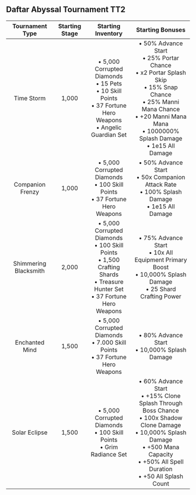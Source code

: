 ## Daftar Abyssal Tournament TT2

|Tournament Type|Starting Stage|Starting Inventory|Starting Bonuses|
|:-:|:-:|:-:|:-:|
|Time Storm|1,000|• 5,000 Corrupted Diamonds<br/>• 15 Pets<br/>• 10 Skill Points<br/>• 37 Fortune Hero Weapons<br/>• Angelic Guardian Set|• 50% Advance Start<br/>• 25% Portar Chance<br/>• x2 Portar Splash Skip<br/>• 15% Snap Chance<br/>• 25% Manni Mana Chance<br/>• +20 Manni Mana Mana<br/>• 1000000% Splash Damage<br/>• 1e15 All Damage|
|Companion Frenzy|1,000|• 5,000 Corrupted Diamonds<br/>• 100 Skill Points<br/>• 37 Fortune Hero Weapons|• 50% Advance Start<br/>• 50x Companion Attack Rate<br/>• 100% Splash Damage<br/>• 1e15 All Damage|
|Shimmering Blacksmith|2,000|• 5,000 Corrupted Diamonds<br/>• 100 Skill Points<br/>• 1,500 Crafting Shards<br/>• Treasure Hunter Set<br/>• 37 Fortune Hero Weapons|• 75% Advance Start<br/>• 10x All Equipment Primary Boost<br/>• 10,000% Splash Damage<br/>• 25 Shard Crafting Power|
|Enchanted Mind|1,500|• 5,000 Corrupted Diamonds<br/>• 7.000 Skill Points<br/>• 37 Fortune Hero Weapons|• 80% Advance Start<br/>• 10,000% Splash Damage|
|Solar Eclipse|1,500|• 5,000 Corrupted Diamonds<br/>• 100 Skill Points<br/>• Grim Radiance Set|• 60% Advance Start<br/>• +15% Clone Splash Through Boss Chance<br/>• 100x Shadow Clone Damage<br/>• 10,000% Splash Damage<br/>• +500 Mana Capacity<br/>• +50% All Spell Duration<br/>• +50 All Splash Count|
